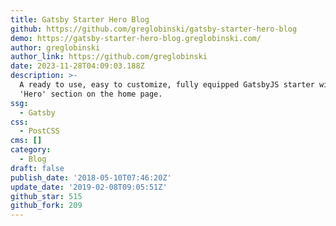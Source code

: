 ```yaml
---
title: Gatsby Starter Hero Blog
github: https://github.com/greglobinski/gatsby-starter-hero-blog
demo: https://gatsby-starter-hero-blog.greglobinski.com/
author: greglobinski
author_link: https://github.com/greglobinski
date: 2023-11-28T04:09:03.188Z
description: >-
  A ready to use, easy to customize, fully equipped GatsbyJS starter with a
  'Hero' section on the home page.
ssg:
  - Gatsby
css:
  - PostCSS
cms: []
category:
  - Blog
draft: false
publish_date: '2018-05-10T07:46:20Z'
update_date: '2019-02-08T09:05:51Z'
github_star: 515
github_fork: 209
---
```

